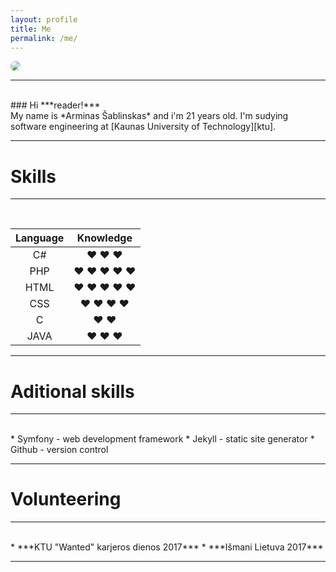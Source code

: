 ```yaml
---
layout: profile
title: Me
permalink: /me/
---
```


<img style="border-radius:50%; text-align: center;" src="https://scontent.fkun1-1.fna.fbcdn.net/v/t1.0-1/c0.23.160.160/p160x160/31206555_1713760268691521_5626063414347431936_n.jpg?_nc_cat=0&amp;oh=58a980ab501cde05197f2abdaaf37c45&amp;oe=5C08E303">


***

<br>
### Hi ***reader!***  <br> My name is *Arminas Šablinskas* and i'm 21 years old. I'm sudying software engineering at [Kaunas University of Technology][ktu].

***

# Skills #

*** 
<br> <meta charset="UTF-8">

| Language      | Knowledge |
| :-----------: | :-------: |
| C#            | :heart: :heart: :heart: |
| PHP           | :heart: :heart: :heart: :heart: :heart: |
| HTML          | :heart: :heart: :heart: :heart: :heart: |
| CSS           | :heart: :heart: :heart: :heart: |
| C             | :heart: :heart: |
| JAVA          | :heart: :heart: :heart: |

***

# Aditional skills #

***
<br>
* Symfony - web development framework
* Jekyll - static site generator
* Github - version control

***

# Volunteering #

***
<br>
* ***KTU "Wanted" karjeros dienos 2017***
* ***Išmani Lietuva 2017***

***

[ktu]: https://www.ktu.edu 


